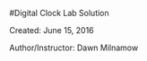 #Digital Clock Lab Solution

Created: June 15, 2016

Author/Instructor: Dawn Milnamow


<!--
#JavaScript Digital Clock Lab

Level: Beginner

Created: June 15, 2016

Author/Instructor: Dawn Milnamow


Tools Required: *Sublime Text Editor, Google Chrome*


**Description:** This lab will use concepts covered in the Introduction to JavaScript workshop including variables, functions, strings, etc. By completing this lab, you will have a fully functioning digital clock running from a html page in your Chrome Browser. 

*Tip: Save your work often.*


#####Set-up:  Follow the below steps to set up your Sublime Text environment

1. Open Sublime Text and create a new file named "index.html".

2. In your newly created html file, begin typing <html until you see a pop-up "html" and press Enter.

3. After the opening head tag, create a reference to myClock.js, as seen below:
	
			<script type="text/javascript" src="js/myClock.js"></script>

4. After the opening body tag, create a div tag with "clock" as its id, as seen below:

			<div id="clock"></div>

5. Create a new folder named "js", and in that folder create a file named "myClock.js".

6. Save index.html and myClock.js.


#####JavaScript Implementation:  Follow the below steps to build out your functional clock

1. First, we need a function that will start the clock time every time we open the page. Follow the below steps.

	a. In myClock.js, create a function called "startMyDigitalClock" which takes no arguments. 
	b. In the startTime function statements block, create a variable called "today", and set it equal to a new instance of Date, represented by "new Date()".

	Since we are providing no arguments, new Date() creates a JavaScript Date object for the current date and time according to the time known to the computer where the JavaScript is executed. All Date instances inherit properties and methods from Date.prototype. We will use these methods and properties to build out our startTime function.

			function startMyDigitalClock() {
				var today = new Date(); 
			}

	c. In the startMyDigitalClock function, make three variables to hold the current hours, minutes, and seconds. Use the getter methods of Date on the object we created. Below shows how this is done for hours.

			var currentHours = today.getHours();  
			//date hours are given as 0 - 24


2. To format a 12-hour clock,

	a. Create a new function, checkMeridiem, that will take one input argument, the current hour. In the statements, we check the value passed in and return either AM or PM. See below for how we use the if/else statment for this.

			function meridiemCheck(i) {
				if (i < 12) { return "AM"; }
					else { return "PM"; }
			}

	b.  In the startMyDigitalClock function, add another variable for the meridiem. Set this equal to a call to the meridiemCheck taking the current hours reference we created in step 1c.

			var meridiem = meridiemCheck(currentHours);

	c. Create another function, convertToTwelveHourClock, which takes one input argument, the current hour. Implement this function to return 12 if the current hour is 0, and shows the correct number for hours 13 and higher.

			function convertToTwelveHourClock(i) {
				if (i == 0) {
					i = 12;
				} else if (i > 12) {
					i -= 12;
				}
				return i;
			}

	d. In the startMyDigitalClock function, reassign the currentHours variable to equal a call to the convertToTwelveHourClock taking currentHours as the input.

3. To add leading zeros to your clock (01, 02, etc.) hours, minutes and seconds,
	
	a. Create a new function, leadingZeroCheck, which takes one input argument. Implement this function to add a "0" to any input value less than 10, and return this value.

			function leadingZeroCheck(i) {
				if (i < 10) {
					i = "0" + i;
				}
				return i;
			}

	b. In the startMyDigitalClock function, reassign the currentHours, currentMinutes, and currentSeconds reference variables to a call to the leadingZeroCheck. An example for the current minutes is shown below.

			currentMinutes = leadingZeroCheck(currentMinutes);

4. To have the clock displayed in the 00:00:00 AM format we expect,

	a. Create a function, displayClock, which takes 4 input arguments to represent the hour, minute, second, and meridiem.
	In the implementation, we need a reference to the div we created in Set-up step 4.

		function displayClock(hour, min, sec, amPM) {
		var clockDiv = document.getElementById('clock');
		clockDiv.innerHTML = 
		}

		//finish the right side of the equals sign to format 
		//the display correctly using the input arguments

	b. In the startMyDigitalClock function, make a call to the displayClock function taking the appropriate variable references.

5. Make the clock tick, 

	a. In the startMyDigitalClock function, add the following line of code:

		window.setInterval(startMyDigitalClock, 1000);
		//Tells the window to refresh using the startMyDigitalClock function every 1000ms (1s)

	b. In the index.html, add to the opening body tag:

		<body onload="startMyDigitalClock()"> 

	c. Ensure all files are saved. 


#####Deploy, Debug, and Prettification!:

1. Right click on the index.html file and select 'Open in Browser' to see your clock running.

2. It is very common that we have missed a step, have a spelling error, have issue with syntax, or have errors in our overall implementation. If your clock is not appearing as expected, this is a great opportunity to learn how to DEBUG YOUR CODE. Follow these steps to debug:
	
	a. In your Chrome browser, right click anywhere in the window and select 'Inspect'.

	b. Click 'Console'. Here you will see logged errors. An example is provided below:

		Uncaught ReferenceError: hours is not defined  myClock.js:13 
	
		//Based on the error shown above, I can assume that I have a reference, 'hours', 
		// provided at line 13 in myClock.js that has not been declared as a variable
		// before this line.

3. To make your clock look a bit flashier than the straight text, we can create a new file, prettifyMyClock.css. Since this is a JavaScript course, you can try out the CSS I created just for fun: 

			body {
    			background-color: white;
			}

			#clock {
			    height: 500px;
			    width: 800px;
			    margin: auto;
			    position: absolute;
			    top: 0; left: 0; bottom: 0; right: 0;
			    font-family: courier, monospace;
			    text-align: center;
			    color: #000066;
			    font-size: 100px;
			    font-weight: bold;
			}

			@keyframes animatedBackground {
			    from { background-position: 0 0; }
			    to { background-position: 100% 0; }
			}

			#animate-area   { 
    			width: 100%; 
   				height: 400px; 
    			background-image: url(http://jqueryplugin.net/wp-content/uploads/2014/07/Cute-Moving-Cloud-animation-with-blue-background-using-css.jpg);
    			background-position: 0px 0px;
    			background-repeat: repeat-x;

   				animation: animatedBackground 40s linear infinite;
			}


The above code can be copied from the following location as well: 
https://github.com/dawnmil/JavaScript-DigitalClock-Lab/blob/master/style/prettifyMyClock.css 




######More Practice with JS:

I hope you enjoyed learning the basics of JavaScript. Here are some ways you can continue learning JavaScript after today:

1. Add to your clock. One way you can practice is simply by expanding upon today's lab. Try adding additional clocks in various time zones, clocks with other date formats, a stop watch, or an alarm clock.

2. Want more JavaScript? Check out the below JavaScript learning tools:

	a. Free JS Tutorials at CodeCademy: https://www.codecademy.com/learn/javascript

	b. Free Animate Drawings using JS at KhanAcademy: https://www.khanacademy.org/computing/computer-programming/programming

	c. Reccommended Reading: *JavaScript: The Good Parts*, Douglas Crockford



-->
